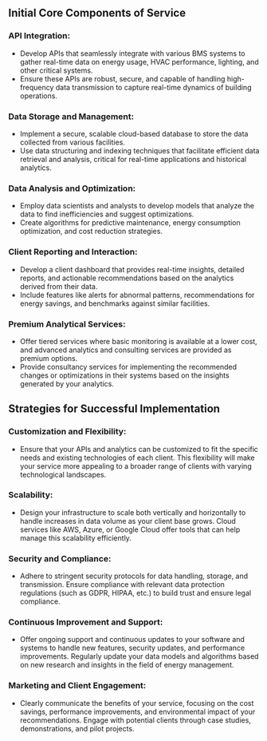 ## Initial Core Components of Service


### API Integration:
- Develop APIs that seamlessly integrate with various BMS systems to gather real-time data on energy usage, HVAC performance, lighting, and other critical systems.
- Ensure these APIs are robust, secure, and capable of handling high-frequency data transmission to capture real-time dynamics of building operations.

### Data Storage and Management:
- Implement a secure, scalable cloud-based database to store the data collected from various facilities.
- Use data structuring and indexing techniques that facilitate efficient data retrieval and analysis, critical for real-time applications and historical analytics.

### Data Analysis and Optimization:
- Employ data scientists and analysts to develop models that analyze the data to find inefficiencies and suggest optimizations.
- Create algorithms for predictive maintenance, energy consumption optimization, and cost reduction strategies.

### Client Reporting and Interaction:
- Develop a client dashboard that provides real-time insights, detailed reports, and actionable recommendations based on the analytics derived from their data.
- Include features like alerts for abnormal patterns, recommendations for energy savings, and benchmarks against similar facilities.

### Premium Analytical Services:
- Offer tiered services where basic monitoring is available at a lower cost, and advanced analytics and consulting services are provided as premium options.
- Provide consultancy services for implementing the recommended changes or optimizations in their systems based on the insights generated by your analytics.

## Strategies for Successful Implementation

### Customization and Flexibility:
- Ensure that your APIs and analytics can be customized to fit the specific needs and existing technologies of each client. This flexibility will make your service more appealing to a broader range of clients with varying technological landscapes.

### Scalability:
- Design your infrastructure to scale both vertically and horizontally to handle increases in data volume as your client base grows. Cloud services like AWS, Azure, or Google Cloud offer tools that can help manage this scalability efficiently.

### Security and Compliance:
- Adhere to stringent security protocols for data handling, storage, and transmission. Ensure compliance with relevant data protection regulations (such as GDPR, HIPAA, etc.) to build trust and ensure legal compliance.

### Continuous Improvement and Support:
- Offer ongoing support and continuous updates to your software and systems to handle new features, security updates, and performance improvements. Regularly update your data models and algorithms based on new research and insights in the field of energy management.

### Marketing and Client Engagement:
- Clearly communicate the benefits of your service, focusing on the cost savings, performance improvements, and environmental impact of your recommendations. Engage with potential clients through case studies, demonstrations, and pilot projects.
